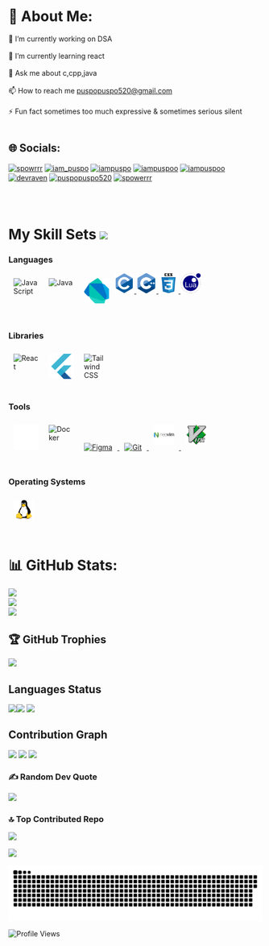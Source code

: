 # 💫 About Me:
🔭 I’m currently working on DSA<br><br>🌱 I’m currently learning react<br><br>💬 Ask me about c,cpp,java<br><br>📫 How to reach me puspopuspo520@gmail.com<br><br>⚡ Fun fact sometimes too much expressive & sometimes serious silent<br><br>

## 🌐 Socials:
<p align="left">
<a href="https://dev.to/spowrrr" target="blank"><img align="center" src="https://raw.githubusercontent.com/rahuldkjain/github-profile-readme-generator/master/src/images/icons/Social/devto.svg" alt="spowrrr" height="30" width="40" /></a>
<a href="https://twitter.com/iam_puspo" target="blank"><img align="center" src="https://raw.githubusercontent.com/rahuldkjain/github-profile-readme-generator/master/src/images/icons/Social/twitter.svg" alt="iam_puspo" height="30" width="40" /></a>
<a href="https://linkedin.com/in/iampuspo" target="blank"><img align="center" src="https://raw.githubusercontent.com/rahuldkjain/github-profile-readme-generator/master/src/images/icons/Social/linked-in-alt.svg" alt="iampuspo" height="30" width="40" /></a>
<a href="https://fb.com/iampuspoo" target="blank"><img align="center" src="https://raw.githubusercontent.com/rahuldkjain/github-profile-readme-generator/master/src/images/icons/Social/facebook.svg" alt="iampuspoo" height="30" width="40" /></a>
<a href="https://instagram.com/iampuspoo" target="blank"><img align="center" src="https://raw.githubusercontent.com/rahuldkjain/github-profile-readme-generator/master/src/images/icons/Social/instagram.svg" alt="iampuspoo" height="30" width="40" /></a>
<a href="https://www.codechef.com/users/devraven" target="blank"><img align="center" src="https://cdn.jsdelivr.net/npm/simple-icons@3.1.0/icons/codechef.svg" alt="devraven" height="30" width="40" /></a>
<a href="https://codeforces.com/profile/puspopuspo520" target="blank"><img align="center" src="https://raw.githubusercontent.com/rahuldkjain/github-profile-readme-generator/master/src/images/icons/Social/codeforces.svg" alt="puspopuspo520" height="30" width="40" /></a>
<a href="https://www.leetcode.com/spowerrr" target="blank"><img align="center" src="https://raw.githubusercontent.com/rahuldkjain/github-profile-readme-generator/master/src/images/icons/Social/leet-code.svg" alt="spowerrr" height="30" width="40" /></a>
</p>
<br/><br>
<h1> My Skill Sets <a href="#-my-skill-sets--"><img src = "https://raw.githubusercontent.com/HighAmbition211/HighAmbition211/auxiliary/others/skill.gif" width = 32px></a> </h1>


### Languages

<a href="https://www.w3schools.com/js/" target="_blank"><img align="left" alt="JavaScript" width="50px" style="padding:10px;" src="https://raw.githubusercontent.com/HighAmbition211/HighAmbition211/auxiliary/languages/javascript.svg" /></a>

<a href="https://www.cprogramming.com/" target="_blank" rel="noreferrer"> 
    <img src="https://raw.githubusercontent.com/devicons/devicon/master/icons/c/c-original.svg" alt="c" width="40" height="40"/> 
  </a> 
  
  <a href="https://www.w3schools.com/cpp/" target="_blank" rel="noreferrer"> 
    <img src="https://raw.githubusercontent.com/devicons/devicon/master/icons/cplusplus/cplusplus-original.svg" alt="cplusplus" width="40" height="40"/> 
  </a> 
  
  <a href="https://www.w3schools.com/css/" target="_blank" rel="noreferrer"> 
    <img src="https://raw.githubusercontent.com/devicons/devicon/master/icons/css3/css3-original-wordmark.svg" alt="css3" width="40" height="40"/> 
  </a> 
  <a href="https://www.java.com/" target="_blank"><img align="left" alt="Java" width="50px" style="padding:10px;" src="https://raw.githubusercontent.com/HighAmbition211/HighAmbition211/auxiliary/languages/java.svg" /></a>
<a href="https://lua.org/" target="_blank" rel="noreferrer">
    <img src="https://raw.githubusercontent.com/devicons/devicon/master/icons/lua/lua-original.svg" alt="lua" width="40" height="40"/>
  </a>
<a href="https://dart.dev/" target="_blank">
  <img align="left" alt="Dart" width="50px" style="padding:10px;" src="https://raw.githubusercontent.com/devicons/devicon/master/icons/dart/dart-original.svg" />
</a>

  
<!--<a href="https://www.typescriptlang.org/" target="_blank"><img align="left" alt="TypeScript" width="50px" style="padding:10px;" src="https://raw.githubusercontent.com/HighAmbition211/HighAmbition211/auxiliary/languages/typescript.svg" /></a>

<a href="https://www.php.net/" target="_blank"><img align="left" alt="PHP" width="50px" style="padding:10px;" src="https://raw.githubusercontent.com/HighAmbition211/HighAmbition211/auxiliary/languages/php.svg" /></a>

<a href="https://www.python.org/" target="_blank"><img align="left" alt="Python" width="50px" style="padding:10px;" src="https://raw.githubusercontent.com/HighAmbition211/HighAmbition211/auxiliary/languages/python.svg" /></a>-->


<!--<a href="https://soliditylang.org/" target="_blank"><img align="left" alt="Solidity" width="50px" style="padding:10px;" src="https://raw.githubusercontent.com/HighAmbition211/HighAmbition211/auxiliary/languages/solidity.svg" /></a>

<a href="https://go.dev/" target="_blank"><img align="left" alt="Golang" width="50px" style="padding:10px;" src="https://raw.githubusercontent.com/HighAmbition211/HighAmbition211/auxiliary/languages/golang.svg" /></a>

<a href="https://www.rust-lang.org/" target="_blank"><img align="left" alt="Rust" width="50px" style="padding:10px;" src="https://raw.githubusercontent.com/HighAmbition211/HighAmbition211/auxiliary/languages/rust.svg" /></a>-->

<br/><br/>


### Libraries

<a href="https://react.dev/" target="_blank"><img align="left" alt="React" width="50px" style="padding:10px;" src="https://raw.githubusercontent.com/HighAmbition211/HighAmbition211/auxiliary/libraries/react.svg" /></a>

<a href="https://flutter.dev/" target="_blank">
  <img align="left" alt="Flutter" width="50px" style="padding:10px;" src="https://raw.githubusercontent.com/devicons/devicon/master/icons/flutter/flutter-original.svg" />
</a>

<a href="https://tailwindcss.com/" target="_blank"><img align="left" alt="Tailwind CSS" width="50px" style="padding:10px;" src="https://raw.githubusercontent.com/HighAmbition211/HighAmbition211/auxiliary/frameworks/tailwindcss.svg" /></a>


<!--<a href="https://jquery.com/" target="_blank"><img align="left" alt="jQuery" width="50px" style="padding:10px;" src="https://raw.githubusercontent.com/HighAmbition211/HighAmbition211/auxiliary/libraries/jquery.svg" /></a>

<a href="https://redux.js.org/" target="_blank"><img align="left" alt="Redux" width="50px" style="padding:10px;" src="https://raw.githubusercontent.com/HighAmbition211/HighAmbition211/auxiliary/libraries/redux.svg" /></a>

<a href="https://threejs.org/" target="_blank"><img align="left" alt="Three.js" width="50px" style="padding:10px;" src="https://raw.githubusercontent.com/HighAmbition211/HighAmbition211/auxiliary/libraries/three.js.svg" /></a>

<a href="https://docs.web3js.org/" target="_blank"><img align="left" alt="Web3.js" width="50px" style="padding:10px;" src="https://raw.githubusercontent.com/HighAmbition211/HighAmbition211/auxiliary/libraries/web3.js.png" /></a>

<a href="https://docs.ethers.org/v5/" target="_blank"><img align="left" alt="etherjs" width="50px" style="padding:10px;" src="https://raw.githubusercontent.com/HighAmbition211/HighAmbition211/auxiliary/libraries/etherjs.png" /></a>

<a href="https://nodejs.org/en" target="_blank"><img align="left" alt="Node.js" width="50px" style="padding:10px;" src="https://raw.githubusercontent.com/HighAmbition211/HighAmbition211/auxiliary/libraries/node.js.gif" /></a>-->

<br/><br/>




<!--<a href="https://hardhat.org/" target="_blank"><img align="left" alt="Hardhat" width="50px" style="padding:10px;" src="https://raw.githubusercontent.com/HighAmbition211/HighAmbition211/auxiliary/frameworks/hardhat.svg" /></a>

<a href="https://archive.trufflesuite.com/" target="_blank"><img align="left" alt="Truffle" width="50px" style="padding:10px;" src="https://raw.githubusercontent.com/HighAmbition211/HighAmbition211/auxiliary/frameworks/truffle.png" /></a>

<a href="https://cosmwasm.com/" target="_blank"><img align="left" alt="Cosmwasm" width="50px" style="padding:10px;" src="https://raw.githubusercontent.com/HighAmbition211/HighAmbition211/auxiliary/frameworks/cosmwasm.jfif" /></a>

<a href="https://www.djangoproject.com/" target="_blank"><img align="left" alt="Django" width="50px" style="padding:10px;" src="https://raw.githubusercontent.com/HighAmbition211/HighAmbition211/auxiliary/frameworks/django.svg" /></a>

<a href="https://nextjs.org/" target="_blank"><img align="left" alt="Next.js" width="50px" style="padding:10px;" src="https://raw.githubusercontent.com/HighAmbition211/HighAmbition211/auxiliary/frameworks/nextjs.svg" /></a>-->


<!--<a href="https://angular.dev/" target="_blank"><img align="left" alt="Angular" width="50px" style="padding:10px;" src="https://raw.githubusercontent.com/HighAmbition211/HighAmbition211/auxiliary/frameworks/angular.gif" /></a>

<a href="https://vuejs.org/" target="_blank"><img align="left" alt="Vue" width="50px" style="padding:10px;" src="https://raw.githubusercontent.com/HighAmbition211/HighAmbition211/auxiliary/frameworks/vue.gif" /></a>-->

<!--<br/><br/>


### Database

<a href="https://www.postgresql.org/" target="_blank"><img align="left" alt="PostgreSQL" width="50px" style="padding:10px;" src="https://raw.githubusercontent.com/HighAmbition211/HighAmbition211/auxiliary/databases/postgres.svg" /></a>

<a href="https://www.mysql.com/" target="_blank"><img align="left" alt="MySQL" width="50px" style="padding:10px;" src="https://raw.githubusercontent.com/HighAmbition211/HighAmbition211/auxiliary/databases/mysql.svg" /></a>

<a href="https://www.mongodb.com/" target="_blank"><img align="left" alt="MongoDB" width="50px" style="padding:10px;" src="https://raw.githubusercontent.com/HighAmbition211/HighAmbition211/auxiliary/databases/mongoDB.gif" /></a>-->

<br/><br/>

### Tools
<a href="https://github.com/" target="_blank"><img align="left" alt="Git" width="50px" style="padding:10px;" src="https://raw.githubusercontent.com/HighAmbition211/HighAmbition211/auxiliary/tools/Github.svg" /></a>

<a href="https://www.docker.com/" target="_blank"><img align="left" alt="Docker" width="50px" style="padding:10px;" src="https://raw.githubusercontent.com/HighAmbition211/HighAmbition211/auxiliary/tools/docker.svg" /></a>

<!--
<a href="https://aws.amazon.com/" target="_blank"><img align="left" alt="AWS" width="50px" style="padding:10px;" src="https://raw.githubusercontent.com/HighAmbition211/HighAmbition211/auxiliary/tools/aws.svg" /></a>

<a href="https://kubernetes.io/" target="_blank"><img align="left" alt="Kubernetes" width="50px" style="padding:10px;" src="https://raw.githubusercontent.com/HighAmbition211/HighAmbition211/auxiliary/tools/kubernetes.svg" /></a>

<a href="https://www.jenkins.io/" target="_blank"><img align="left" alt="Jenkins" width="50px" style="padding:10px;" src="https://raw.githubusercontent.com/HighAmbition211/HighAmbition211/auxiliary/tools/jenkins.svg" /><br/></a>
-->

<a href="https://www.figma.com/" target="_blank" rel="noreferrer">
  <img src="https://www.vectorlogo.zone/logos/figma/figma-icon.svg" alt="Figma" width="40" height="40" style="padding:10px;" />
</a>
<a href="https://git-scm.com/" target="_blank" rel="noreferrer">
  <img src="https://www.vectorlogo.zone/logos/git-scm/git-scm-icon.svg" alt="Git" width="40" height="40" style="padding:10px;" />
</a>
<a href="https://neovim.io/" target="_blank" rel="noreferrer">
  <img src="https://raw.githubusercontent.com/devicons/devicon/master/icons/neovim/neovim-original-wordmark.svg" alt="Neovim" width="40" height="40" style="padding:10px;" />
</a>
<a href="https://www.vim.org/" target="_blank" rel="noreferrer">
  <img src="https://raw.githubusercontent.com/devicons/devicon/master/icons/vim/vim-original.svg" alt="Vim" width="40" height="40" style="padding:10px;" />
</a>
<br/><br>

### Operating Systems

<a href="https://www.linux.org/" target="_blank" rel="noreferrer">
  <img src="https://raw.githubusercontent.com/devicons/devicon/master/icons/linux/linux-original.svg" alt="Linux" width="40" height="40" style="padding:10px;" />
</a>
<br/><br/>



<!--
# 💻 Tech Stack:
<p align="left"> 
  
  <a href="https://www.docker.com/" target="_blank" rel="noreferrer"> 
    <img src="https://raw.githubusercontent.com/devicons/devicon/master/icons/docker/docker-original-wordmark.svg" alt="docker" width="40" height="40"/> 
  </a> 
  <a href="https://www.figma.com/" target="_blank" rel="noreferrer"> 
    <img src="https://www.vectorlogo.zone/logos/figma/figma-icon.svg" alt="figma" width="40" height="40"/> 
  </a> 
  <a href="https://git-scm.com/" target="_blank" rel="noreferrer"> 
    <img src="https://www.vectorlogo.zone/logos/git-scm/git-scm-icon.svg" alt="git" width="40" height="40"/> 
  </a> 
  
  <a href="https://www.java.com" target="_blank" rel="noreferrer"> 
    <img src="https://raw.githubusercontent.com/devicons/devicon/master/icons/java/java-original.svg" alt="java" width="40" height="40"/> 
  </a> 
  <a href="https://developer.mozilla.org/en-US/docs/Web/JavaScript" target="_blank" rel="noreferrer"> 
    <img src="https://raw.githubusercontent.com/devicons/devicon/master/icons/javascript/javascript-original.svg" alt="javascript" width="40" height="40"/> 
  </a> 
  <a href="https://www.linux.org/" target="_blank" rel="noreferrer"> 
    <img src="https://raw.githubusercontent.com/devicons/devicon/master/icons/linux/linux-original.svg" alt="linux" width="40" height="40"/> 
  </a> 
  <a href="https://reactjs.org/" target="_blank" rel="noreferrer"> 
    <img src="https://raw.githubusercontent.com/devicons/devicon/master/icons/react/react-original-wordmark.svg" alt="react" width="40" height="40"/> 
  </a> 
  <a href="https://tailwindcss.com/" target="_blank" rel="noreferrer"> 
    <img src="https://www.vectorlogo.zone/logos/tailwindcss/tailwindcss-icon.svg" alt="tailwind" width="40" height="40"/> 
  </a>   
  <a href="https://neovim.io/" target="_blank" rel="noreferrer">
    <img src="https://raw.githubusercontent.com/devicons/devicon/master/icons/neovim/neovim-original-wordmark.svg" alt="neovim" width="40" height="40"/>
  </a>
  <a href="https://www.vim.org/" target="_blank" rel="noreferrer">
    <img src="https://raw.githubusercontent.com/devicons/devicon/master/icons/vim/vim-original.svg" alt="vim" width="40" height="40"/>
  </a>
  <a href="https://lua.org/" target="_blank" rel="noreferrer">
    <img src="https://raw.githubusercontent.com/devicons/devicon/master/icons/lua/lua-original.svg" alt="lua" width="40" height="40"/>
  </a>
  <a href="https://dart.dev/" target="_blank" rel="noreferrer">
    <img src="https://raw.githubusercontent.com/devicons/devicon/master/icons/dart/dart-original.svg" alt="dart" width="40" height="40"/>
  </a>
</p>
-->



# 📊 GitHub Stats:
![](https://github-readme-stats.vercel.app/api?username=spowerrr&theme=github_dark&hide_border=false&include_all_commits=true&count_private=true)<br/>
![](https://github-readme-streak-stats.herokuapp.com/?user=spowerrr&theme=github_dark&hide_border=false)<br/>
![](https://github-readme-stats.vercel.app/api/top-langs/?username=spowerrr&theme=github_dark&hide_border=false&include_all_commits=true&count_private=true&layout=compact)

## 🏆 GitHub Trophies
![](https://github-profile-trophy.vercel.app/?username=spowerrr&theme=solarized-dark&no-frame=false&no-bg=true&margin-w=4)




## Languages Status

<img  src="https://github-profile-summary-cards.vercel.app/api/cards/most-commit-language?username=spowerrr&theme=tokyonight"  align="left">
<img  src="https://github-readme-stats.vercel.app/api/top-langs/?username=spowerrr&theme=tokyonight"  >
<img  src="https://github-profile-summary-cards.vercel.app/api/cards/repos-per-language?username=spowerrr&theme=tokyonight" >


## Contribution Graph

<img  src="https://github-readme-activity-graph.vercel.app/graph?username=spowerrr&theme=react-dark" >
<img  src="https://github-profile-summary-cards.vercel.app/api/cards/profile-details?username=spowerrr&theme=tokyonight" >
<img  src="https://github-profile-summary-cards.vercel.app/api/cards/productive-time?username=spowerrr&theme=tokyonight">







### ✍️ Random Dev Quote
![](https://quotes-github-readme.vercel.app/api?type=horizontal&theme=radical)

### 🔝 Top Contributed Repo
![](https://github-contributor-stats.vercel.app/api?username=spowerrr&limit=5&theme=dark&combine_all_yearly_contributions=true)


<p align="left">
     <img src="https://capsule-render.vercel.app/api?type=waving&color=gradient&height=100&section=footer"/>
</p>

<a href=#><img src="contributions.svg"></a>
<!--<p align="left"> <img src="https://komarev.com/ghpvc/?username=spowerrr&label=Profile%20views&color=0e75b6&style=flat" alt="spowerrr" /> </p>-->

<!--# Profile View Count-->
![Profile Views](https://komarev.com/ghpvc/?username=YourUsername&color=blue&style=flat-square&label=PROFILE+VIEWS)

<!-- Proudly created with GPRM ( https://gprm.itsvg.in ) -->


